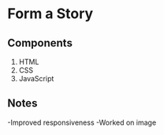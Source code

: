# Form a Story

## Components

1. HTML
2. CSS
3. JavaScript

## Notes

-Improved responsiveness
-Worked on image
